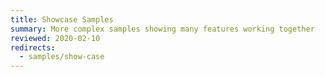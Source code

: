 ```yaml
---
title: Showcase Samples
summary: More complex samples showing many features working together
reviewed: 2020-02-10
redirects:
  - samples/show-case
---
```

